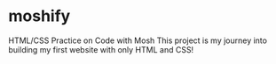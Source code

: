 # moshify
HTML/CSS Practice on Code with Mosh
This project is my journey into building my first website with only HTML and CSS! 
